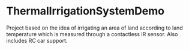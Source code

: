# ThermalIrrigationSystemDemo
Project based on the idea of irrigating an area of land according to land temperature which is measured through a contactless IR sensor. Also includes RC car support.
